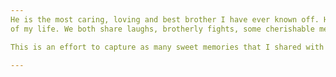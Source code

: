 ```yaml
---
He is the most caring, loving and best brother I have ever known off. He is a guru, advisor, friend, admirable and inspiration for me in each and every aspect
of my life. We both share laughs, brotherly fights, some cherishable memories that deserves its own place to capture those moments. 

This is an effort to capture as many sweet memories that I shared with my brother as I can recall

---
```



